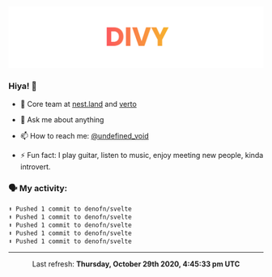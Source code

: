 
![](https://github.com/divy-work/divy-work/raw/master/assets/divy.png)

### Hiya! 👋

- 🔭 Core team at [nest.land](https://github.com/nestdotland/nest.land) and [verto](https://github.com/useverto/verto)

- 💬 Ask me about anything

- 📫 How to reach me: [@undefined_void](https://instagram.com/divy.exe)

- ⚡ Fun fact: I play guitar, listen to music, enjoy meeting new people, kinda introvert.

### 🗣 My activity:

```
⬆️ Pushed 1 commit to denofn/svelte
⬆️ Pushed 1 commit to denofn/svelte
⬆️ Pushed 1 commit to denofn/svelte
⬆️ Pushed 1 commit to denofn/svelte
⬆️ Pushed 1 commit to denofn/svelte
```

------------
<p align="center">Last refresh: <b>Thursday, October 29th 2020, 4:45:33 pm UTC</b></p>
